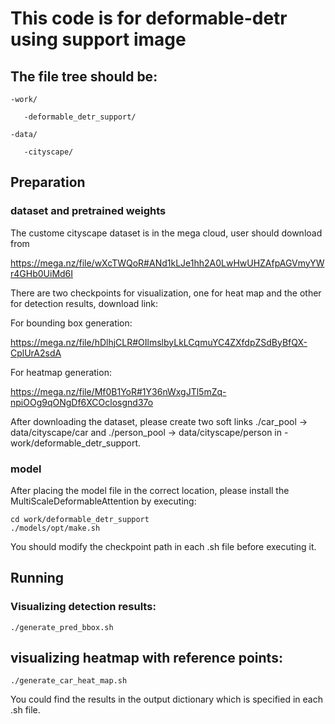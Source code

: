 # This code is for deformable-detr using support image

## The file tree should be:
```
-work/

​	-deformable_detr_support/

-data/

​	-cityscape/
```

## Preparation

### dataset and pretrained weights

The custome cityscape dataset is in the mega cloud, user should download from 

https://mega.nz/file/wXcTWQoR#ANd1kLJe1hh2A0LwHwUHZAfpAGVmyYWr4GHb0UiMd6I

There are two checkpoints for visualization, one for heat map and the other for detection results, download link:

For bounding box generation:

https://mega.nz/file/hDlhjCLR#OIlmslbyLkLCqmuYC4ZXfdpZSdByBfQX-CplUrA2sdA

For heatmap generation:

https://mega.nz/file/Mf0B1YoR#1Y36nWxgJTl5mZq-npiOOg9qONgDf6XCOclosgnd37o

After downloading the dataset, please create two soft links ./car_pool -> data/cityscape/car and ./person_pool -> data/cityscape/person in -work/deformable_detr_support.

### model
After placing the model file in the correct location, please install the MultiScaleDeformableAttention by executing:

```
cd work/deformable_detr_support
./models/opt/make.sh
```

You should modify the checkpoint path in each .sh file before executing it.

## Running
### Visualizing detection results:
```
./generate_pred_bbox.sh
```


## visualizing heatmap with reference points:
```
./generate_car_heat_map.sh
```

You could find the results in the output dictionary which is specified in each .sh file. 




